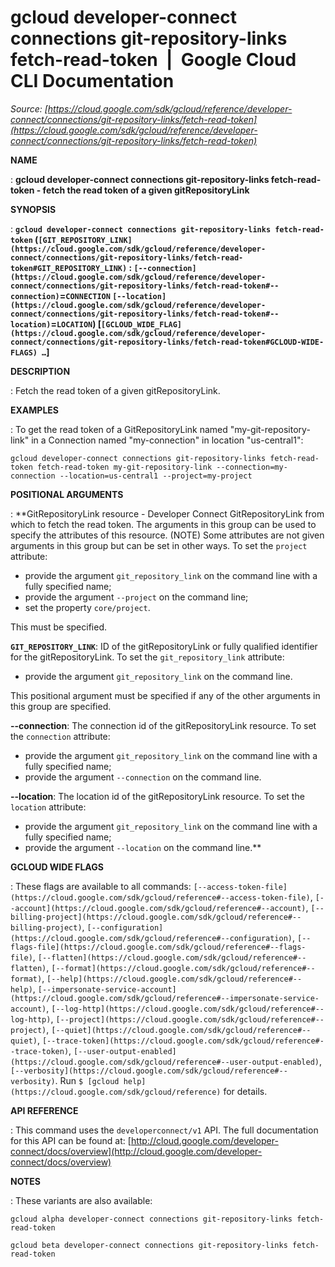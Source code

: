 # gcloud developer-connect connections git-repository-links fetch-read-token  |  Google Cloud CLI Documentation

*Source: [https://cloud.google.com/sdk/gcloud/reference/developer-connect/connections/git-repository-links/fetch-read-token](https://cloud.google.com/sdk/gcloud/reference/developer-connect/connections/git-repository-links/fetch-read-token)*

**NAME**

: **gcloud developer-connect connections git-repository-links fetch-read-token - fetch the read token of a given gitRepositoryLink**

**SYNOPSIS**

: **`gcloud developer-connect connections git-repository-links fetch-read-token` (`[GIT_REPOSITORY_LINK](https://cloud.google.com/sdk/gcloud/reference/developer-connect/connections/git-repository-links/fetch-read-token#GIT_REPOSITORY_LINK)` : `[--connection](https://cloud.google.com/sdk/gcloud/reference/developer-connect/connections/git-repository-links/fetch-read-token#--connection)`=`CONNECTION` `[--location](https://cloud.google.com/sdk/gcloud/reference/developer-connect/connections/git-repository-links/fetch-read-token#--location)`=`LOCATION`) [`[GCLOUD_WIDE_FLAG](https://cloud.google.com/sdk/gcloud/reference/developer-connect/connections/git-repository-links/fetch-read-token#GCLOUD-WIDE-FLAGS) …`]**

**DESCRIPTION**

: Fetch the read token of a given gitRepositoryLink.

**EXAMPLES**

: To get the read token of a GitRepositoryLink named "my-git-repository-link" in a
Connection named "my-connection" in location "us-central1":

```
gcloud developer-connect connections git-repository-links fetch-read-token fetch-read-token my-git-repository-link --connection=my-connection --location=us-central1 --project=my-project
```

**POSITIONAL ARGUMENTS**

: **GitRepositoryLink resource - Developer Connect GitRepositoryLink from which to
fetch the read token. The arguments in this group can be used to specify the
attributes of this resource. (NOTE) Some attributes are not given arguments in
this group but can be set in other ways.
To set the `project` attribute:

- provide the argument `git_repository_link` on the command line with a
fully specified name;
- provide the argument `--project` on the command line;
- set the property `core/project`.

This must be specified.

**`GIT_REPOSITORY_LINK`**:
ID of the gitRepositoryLink or fully qualified identifier for the
gitRepositoryLink.
To set the `git_repository_link` attribute:

- provide the argument `git_repository_link` on the command line.

This positional argument must be specified if any of the other arguments in this
group are specified.

**--connection**:
The connection id of the gitRepositoryLink resource.
To set the `connection` attribute:

- provide the argument `git_repository_link` on the command line with a
fully specified name;
- provide the argument `--connection` on the command line.

**--location**:
The location id of the gitRepositoryLink resource.
To set the `location` attribute:

- provide the argument `git_repository_link` on the command line with a
fully specified name;
- provide the argument `--location` on the command line.**

**GCLOUD WIDE FLAGS**

: These flags are available to all commands: `[--access-token-file](https://cloud.google.com/sdk/gcloud/reference#--access-token-file)`,
`[--account](https://cloud.google.com/sdk/gcloud/reference#--account)`, `[--billing-project](https://cloud.google.com/sdk/gcloud/reference#--billing-project)`,
`[--configuration](https://cloud.google.com/sdk/gcloud/reference#--configuration)`,
`[--flags-file](https://cloud.google.com/sdk/gcloud/reference#--flags-file)`,
`[--flatten](https://cloud.google.com/sdk/gcloud/reference#--flatten)`, `[--format](https://cloud.google.com/sdk/gcloud/reference#--format)`, `[--help](https://cloud.google.com/sdk/gcloud/reference#--help)`, `[--impersonate-service-account](https://cloud.google.com/sdk/gcloud/reference#--impersonate-service-account)`,
`[--log-http](https://cloud.google.com/sdk/gcloud/reference#--log-http)`,
`[--project](https://cloud.google.com/sdk/gcloud/reference#--project)`, `[--quiet](https://cloud.google.com/sdk/gcloud/reference#--quiet)`, `[--trace-token](https://cloud.google.com/sdk/gcloud/reference#--trace-token)`, `[--user-output-enabled](https://cloud.google.com/sdk/gcloud/reference#--user-output-enabled)`,
`[--verbosity](https://cloud.google.com/sdk/gcloud/reference#--verbosity)`.
Run `$ [gcloud help](https://cloud.google.com/sdk/gcloud/reference)` for details.

**API REFERENCE**

: This command uses the `developerconnect/v1` API. The full
documentation for this API can be found at: [http://cloud.google.com/developer-connect/docs/overview](http://cloud.google.com/developer-connect/docs/overview)

**NOTES**

: These variants are also available:

```
gcloud alpha developer-connect connections git-repository-links fetch-read-token
```

```
gcloud beta developer-connect connections git-repository-links fetch-read-token
```